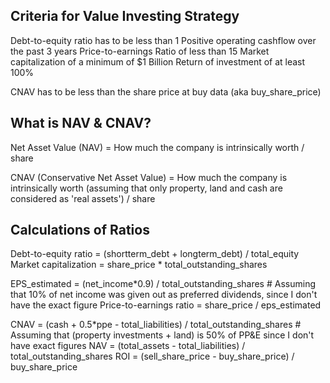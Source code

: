 ## Criteria for Value Investing Strategy

Debt-to-equity ratio has to be less than 1
Positive operating cashflow over the past 3 years
Price-to-earnings Ratio of less than 15
Market capitalization of a minimum of $1 Billion
Return of investment of at least 100%

CNAV has to be less than the share price at buy data (aka buy_share_price)



## What is NAV & CNAV?

Net Asset Value (NAV) = How much the company is intrinsically worth / share  

CNAV (Conservative Net Asset Value) = How much the company is intrinsically worth (assuming that only property, land and cash are considered as 'real assets') / share  



## Calculations of Ratios

Debt-to-equity ratio = (shortterm_debt + longterm_debt) / total_equity
Market capitalization = share_price * total_outstanding_shares

EPS_estimated = (net_income*0.9) / total_outstanding_shares     # Assuming that 10% of net income was given out as preferred dividends, since I don't have the exact figure
Price-to-earnings ratio = share_price / eps_estimated

CNAV = (cash + 0.5*ppe - total_liabilities) / total_outstanding_shares  # Assuming that (property investments + land) is 50% of PP&E since I don't have exact figures
NAV = (total_assets - total_liabilities) / total_outstanding_shares
ROI = (sell_share_price - buy_share_price) / buy_share_price
